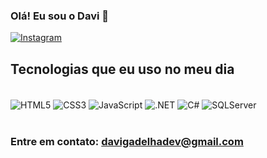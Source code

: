 
### Olá! Eu sou o Davi 👋

[![Instagram](https://img.shields.io/badge/LinkedIn-0077B5?style=for-the-badge&logo=linkedin&logoColor=white)](https://www.linkedin.com/in/davi-gadelha-81814529a/)


## Tecnologias que eu uso no meu dia
<div style = "display: inline_block"><br/>
    <img align = "center" alt = "HTML5" src = "https://img.shields.io/badge/HTML5-E34F26?style=for-the-badge&logo=html5&logoColor=white"/>
    <img align = "center" alt = "CSS3" src = "https://img.shields.io/badge/CSS3-1572B6?style=for-the-badge&logo=css3&logoColor=white"/>
    <img align = "center" alt = "JavaScript" src = "https://img.shields.io/badge/JavaScript-F7DF1E?style=for-the-badge&logo=javascript&logoColor=black"/>
    <img align = "center" alt = ".NET" src = "https://img.shields.io/badge/.NET-5C2D91?style=for-the-badge&logo=.net&logoColor=white"/>
    <img align = "center" alt = "C#" src = "https://img.shields.io/badge/C%23-c047c3?style=for-the-badge&logo=c-sharp&logoColor=white"/>
    <img align = "center" alt = "SQLServer" src = "https://img.shields.io/badge/SqlServer-00000F"/>
</div><br/>

### Entre em contato: davigadelhadev@gmail.com
